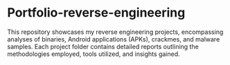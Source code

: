 # Portfolio-reverse-engineering
This repository showcases my reverse engineering projects, encompassing analyses of binaries, Android applications (APKs), crackmes, and malware samples. Each project folder contains detailed reports outlining the methodologies employed, tools utilized, and insights gained.
